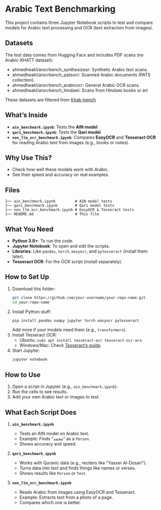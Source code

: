 # Arabic Text Benchmarking

This project contains three Jupyter Notebook scripts to test and compare models for Arabic text processing and OCR (text extraction from images).

## Datasets 


The test data comes from Hugging Face and includes PDF scans (no Arabic-KHATT dataset):

- ahmedheakl/arocrbench_synthesizear: Synthetic Arabic text scans.
- ahmedheakl/arocrbench_patsocr: Scanned Arabic documents (PATS collection).
- ahmedheakl/arocrbench_arabicocr: General Arabic OCR scans.
- ahmedheakl/arocrbench_hindawi: Scans from Hindawi books or art

These datasets are filtered from [Kitab-bench](https://huggingface.co/collections/ahmedheakl/kitab-bench-677dd5d88d5db344d5595b78)

## What’s Inside
- **`ain_benchmark.ipynb`**: Tests the **AIN model** 
- **`qari_benchmark.ipynb`**: Tests the **Qari model** 
- **`non_llm_ocr_benchmark.ipynb`**: Compares **EasyOCR** and **Tesseract OCR** for reading Arabic text from images (e.g., books or notes).

## Why Use This?
- Check how well these models work with Arabic.
- See their speed and accuracy on real examples.

## Files
```
├── ain_benchmark.ipynb         # AIN model tests
├── qari_benchmark.ipynb        # Qari model tests
├── non_llm_ocr_benchmark.ipynb # EasyOCR & Tesseract tests
├── README.md                   # This file
```

## What You Need
- **Python 3.8+**: To run the code.
- **Jupyter Notebook**: To open and edit the scripts.
- **Libraries**: Like `pandas`, `torch`, `easyocr`, and `pytesseract` (install them later).
- **Tesseract OCR**: For the OCR script (install separately).

## How to Set Up
1. Download this folder:
   ```bash
   git clone https://github.com/your-username/your-repo-name.git
   cd your-repo-name
   ```
2. Install Python stuff:
   ```bash
   pip install pandas numpy jupyter torch easyocr pytesseract
   ```
   Add more if your models need them (e.g., `transformers`).
3. Install Tesseract OCR:
   - Ubuntu: `sudo apt install tesseract-ocr tesseract-ocr-ara`
   - Windows/Mac: Check [Tesseract’s guide](https://github.com/tesseract-ocr/tesseract).
4. Start Jupyter:
   ```bash
   jupyter notebook
   ```

## How to Use
1. Open a script in Jupyter (e.g., `ain_benchmark.ipynb`).
2. Run the cells to see results.
3. Add your own Arabic text or images to test.

## What Each Script Does
1. **`ain_benchmark.ipynb`**  
   - Tests an AIN model on Arabic text.  
   - Example: Finds "محمد" as a `Person`.  
   - Shows accuracy and speed.

2. **`qari_benchmark.ipynb`**  
   - Works with Quranic data (e.g., reciters like "Yasser Al-Dosari").  
   - Turns data into text and finds things like names or verses.  
   - Shows results like `Person` or `Text`.

3. **`non_llm_ocr_benchmark.ipynb`**  
   - Reads Arabic from images using EasyOCR and Tesseract.  
   - Example: Extracts text from a photo of a page.  
   - Compares which one is better.


